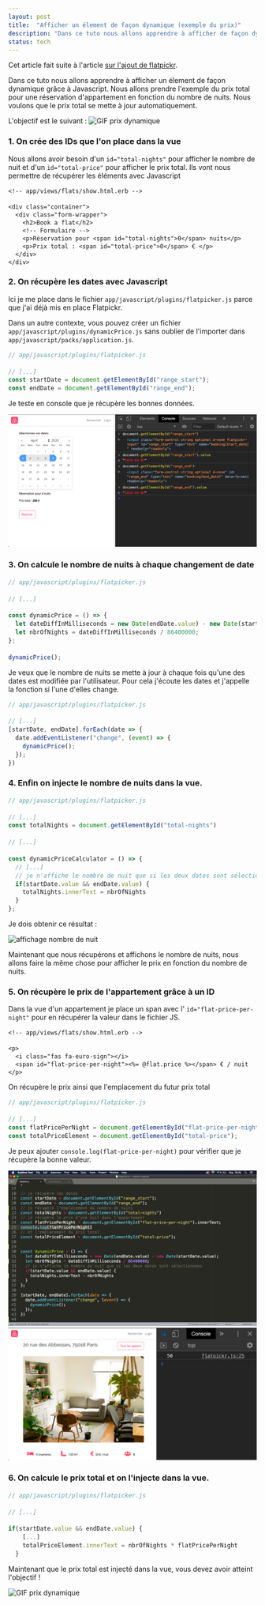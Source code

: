 ```yaml
---
layout: post
title:  "Afficher un élement de façon dynamique (exemple du prix)"
description: "Dans ce tuto nous allons apprendre à afficher de façon dynamique un élement en fonction d'un autre élement variable"
status: tech
---
```


Cet article fait suite à l'article [sur l'ajout de flatpickr](/2019/07/24/flatpicker-in-rails.html).


Dans ce tuto nous allons apprendre à afficher un élement de façon dynamique grâce à Javascript.
Nous allons prendre l'exemple du prix total pour une réservation d'appartement en fonction du nombre de nuits.
Nous voulons que le prix total se mette à jour automatiquement.

L'objectif est le suivant :
<img src="/images/posts/dynamic-JS/prix_dynamique.gif" class="image" alt="GIF prix dynamique">


### 1. On crée des IDs que l'on place dans la vue

Nous allons avoir besoin d'un `id="total-nights"` pour afficher le nombre de nuit et d'un `id="total-price"` pour afficher le prix total. Ils vont nous permettre de récupérer les éléments avec Javascript


```erb
<!-- app/views/flats/show.html.erb -->

<div class="container">
  <div class="form-wrapper">
    <h2>Book a flat</h2>
    <!-- Formulaire -->
    <p>Réservation pour <span id="total-nights">0</span> nuits</p>
    <p>Prix total : <span id="total-price">0</span> € </p>
  </div>
</div>

```


### 2. On récupère les dates avec Javascript

Ici je me place dans le fichier `app/javascript/plugins/flatpicker.js` parce que j'ai déjà mis en place Flatpickr.

Dans un autre contexte, vous pouvez créer un fichier `app/javascript/plugins/dynamicPrice.js` sans oublier de l'importer dans `app/javascript/packs/application.js`.


```js
// app/javascript/plugins/flatpicker.js

// [...]
const startDate = document.getElementById("range_start");
const endDate = document.getElementById("range_end");

```

Je teste en console que je récupère les bonnes données.

<img src="/images/posts/dynamic-JS/console_log_dates.png" class="image" alt="affichage dates en console">

### 3. On calcule le nombre de nuits à chaque changement de date

```js
// app/javascript/plugins/flatpicker.js

// [...]

const dynamicPrice = () => {
  let dateDiffInMilliseconds = new Date(endDate.value) - new Date(startDate.value);
  let nbrOfNights = dateDiffInMilliseconds / 86400000;
};

dynamicPrice();
```

Je veux que le nombre de nuits se mette à jour à chaque fois qu'une des dates est modifiée par l'utilisateur. Pour cela j'écoute les dates et j'appelle la fonction si l'une d'elles change.

```js
// app/javascript/plugins/flatpicker.js

// [...]
[startDate, endDate].forEach(date => {
  date.addEventListener("change", (event) => {
    dynamicPrice();
  });
})
```

### 4. Enfin on injecte le nombre de nuits dans la vue.


```js
// app/javascript/plugins/flatpicker.js

// [...]
const totalNights = document.getElementById("total-nights")

// [...]

const dynamicPriceCalculator = () => {
  // [...]
  // je n'affiche le nombre de nuit que si les deux dates sont sélectionnées
  if(startDate.value && endDate.value) {
    totalNights.innerText = nbrOfNights
  }
};
```

Je dois obtenir ce résultat :

<img src="/images/posts/dynamic-JS/affichage_nbr_nuits.gif" class="image" alt="affichage nombre de nuit">

Maintenant que nous récupérons et affichons le nombre de nuits, nous allons faire la même chose pour afficher le prix en fonction du nombre de nuits.

### 5. On récupère le prix de l'appartement grâce à un ID

Dans la vue d'un appartement je place un span avec l' `id="flat-price-per-night"` pour en récupérer la valeur dans le fichier JS.


```erb
<!-- app/views/flats/show.html.erb -->

<p>
  <i class="fas fa-euro-sign"></i>
  <span id="flat-price-per-night"><%= @flat.price %></span> € / nuit
</p>
```

On récupère le prix ainsi que l'emplacement du futur prix total

```js
// app/javascript/plugins/flatpicker.js

// [...]
const flatPricePerNight = document.getElementById("flat-price-per-night").innerText;
const totalPriceElement = document.getElementById("total-price");
```

Je peux ajouter `console.log(flat-price-per-night)` pour vérifier que je récupère la bonne valeur.


<img src="/images/posts/dynamic-JS/affichage_prix_sublime.png" class="image" alt="affichage prix dans sublime text">
<img src="/images/posts/dynamic-JS/affichage_prix_console.png" class="image" alt="affichage prix dans console">


### 6. On calcule le prix total et on l'injecte dans la vue.


```js
// app/javascript/plugins/flatpicker.js

// [...]

if(startDate.value && endDate.value) {
    [...]
    totalPriceElement.innerText = nbrOfNights * flatPricePerNight
  }

```

Maintenant que le prix total est injecté dans la vue, vous devez avoir atteint l'objectif !

<img src="/images/posts/dynamic-JS/prix_dynamique.gif" class="image" alt="GIF prix dynamique">
